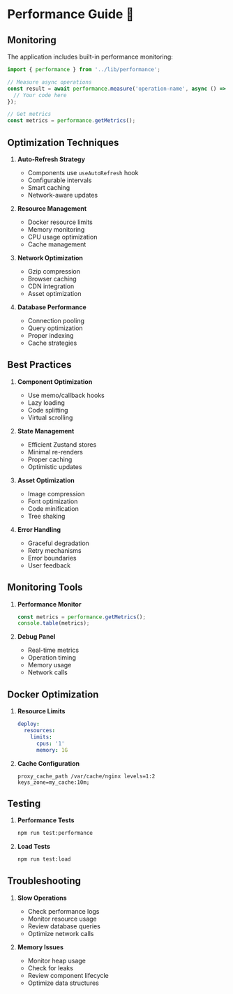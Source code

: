 # Performance Guide 🚀

## Monitoring

The application includes built-in performance monitoring:

```typescript
import { performance } from '../lib/performance';

// Measure async operations
const result = await performance.measure('operation-name', async () => {
  // Your code here
});

// Get metrics
const metrics = performance.getMetrics();
```

## Optimization Techniques

1. **Auto-Refresh Strategy**
   - Components use `useAutoRefresh` hook
   - Configurable intervals
   - Smart caching
   - Network-aware updates

2. **Resource Management**
   - Docker resource limits
   - Memory monitoring
   - CPU usage optimization
   - Cache management

3. **Network Optimization**
   - Gzip compression
   - Browser caching
   - CDN integration
   - Asset optimization

4. **Database Performance**
   - Connection pooling
   - Query optimization
   - Proper indexing
   - Cache strategies

## Best Practices

1. **Component Optimization**
   - Use memo/callback hooks
   - Lazy loading
   - Code splitting
   - Virtual scrolling

2. **State Management**
   - Efficient Zustand stores
   - Minimal re-renders
   - Proper caching
   - Optimistic updates

3. **Asset Optimization**
   - Image compression
   - Font optimization
   - Code minification
   - Tree shaking

4. **Error Handling**
   - Graceful degradation
   - Retry mechanisms
   - Error boundaries
   - User feedback

## Monitoring Tools

1. **Performance Monitor**
   ```typescript
   const metrics = performance.getMetrics();
   console.table(metrics);
   ```

2. **Debug Panel**
   - Real-time metrics
   - Operation timing
   - Memory usage
   - Network calls

## Docker Optimization

1. **Resource Limits**
   ```yaml
   deploy:
     resources:
       limits:
         cpus: '1'
         memory: 1G
   ```

2. **Cache Configuration**
   ```nginx
   proxy_cache_path /var/cache/nginx levels=1:2 keys_zone=my_cache:10m;
   ```

## Testing

1. **Performance Tests**
   ```bash
   npm run test:performance
   ```

2. **Load Tests**
   ```bash
   npm run test:load
   ```

## Troubleshooting

1. **Slow Operations**
   - Check performance logs
   - Monitor resource usage
   - Review database queries
   - Optimize network calls

2. **Memory Issues**
   - Monitor heap usage
   - Check for leaks
   - Review component lifecycle
   - Optimize data structures